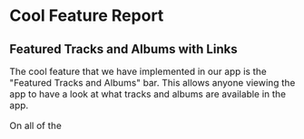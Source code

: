 # Cool Feature Report


## Featured Tracks and Albums with Links

<font size="3">

The cool feature that we have implemented in our app is the "Featured Tracks and Albums" bar. This allows anyone viewing the app to have a look at what tracks and albums are available in the app. 

On all of the 

</font>

